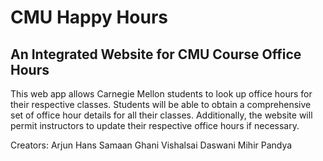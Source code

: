 # CMU Happy Hours #

## An Integrated Website for CMU Course Office Hours ##

This web app allows Carnegie Mellon students to look up office hours for their respective classes.  Students will be able to obtain a comprehensive set of office hour details for all their classes.  Additionally, the website will permit instructors to update their respective office hours if necessary.

Creators:
Arjun Hans
Samaan Ghani
Vishalsai Daswani
Mihir Pandya